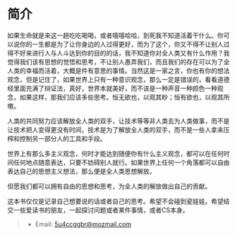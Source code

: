 # 简介

  如果生命就是来这一趟吃吃喝喝，或者嘻嘻哈哈，到死我不知道活着干什么。你可以说你的一生都是为了让你身边的人过得更好，而为了这个，你又不得不让别人过得不好来进行人与人斗达到你的目的的话，我不知道你对全人类又有什么作用？我觉得我们该有思想的觉悟和思考，不让别人愚弄我们，而且我们的存在可以为了全人类的幸福而活着，大概是件有意思的事情。当然这是一家之言，你也有你的想法观念，但是记住了，如果世界上只有一种意识观念，那么一定是错误的，看看道德经里面充满了辩证法，真好，世界本就美好，而不该是一种声音一种颜色一种观念，如果这样，那我们应该多些思考。恒无欲也，以观其眇；恒有欲也，以观其所噭。

  人类的共同努力应该解放全人类的双手，让技术等等非人类去为人类做事，而不是让技术把人变得更没有时间，技术是为了解放全人类的双手，而不是一些人拿来压榨和控制另一部分人的工具和手段。

  世界上有那么多主义观念，何时才能达到随便你有什么主义观念，都可以在任何时间任何地点随意表达，只要不妨碍别人就行。如果世界上任何一个角落都可以自由表达自己的思想主义想法，那么便是全人类思想解放。

  但愿我们都可以拥有自由的思想和思考，为全人类的解放做出自己的贡献。

  这本书仅仅是记录自己想要说的话或者自己的思考。希望不会碰到瓷娃娃。希望结交一些爱读书的朋友，一起探讨问题或者某件事情，或者CS本身。

> - Email: 5u4ccggbr@mozmail.com
